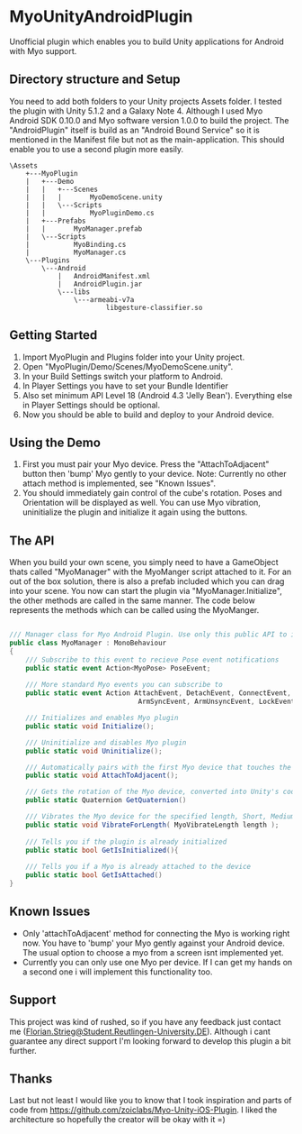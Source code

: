 # MyoUnityAndroidPlugin
Unofficial plugin which enables you to build Unity applications for Android with Myo support.
## Directory structure and Setup
You need to add both folders to your Unity projects Assets folder.
I tested the plugin with Unity 5.1.2 and a Galaxy Note 4. Although I used Myo Android SDK 0.10.0 and Myo software version 1.0.0 to build the project. The "AndroidPlugin" itself is build as an "Android Bound Service" so it is mentioned in the Manifest file but not as the main-application. This should enable you to use a second plugin more easily.

```
\Assets
    +---MyoPlugin
    |   +---Demo
    |   |   +---Scenes
    |   |   |       MyoDemoScene.unity
    |   |   \---Scripts
    |   |           MyoPluginDemo.cs
    |   +---Prefabs
    |   |       MyoManager.prefab
    |   \---Scripts
    |           MyoBinding.cs
    |           MyoManager.cs
    \---Plugins
        \---Android
            |   AndroidManifest.xml
            |   AndroidPlugin.jar
            \---libs
                \---armeabi-v7a
                        libgesture-classifier.so
```

## Getting Started

1. Import MyoPlugin and Plugins folder into your Unity project.
2. Open "MyoPlugin/Demo/Scenes/MyoDemoScene.unity".
3. In your Build Settings switch your platform to Android.
4. In Player Settings you have to set your Bundle Identifier
5. Also set minimum API Level 18 (Android 4.3 'Jelly Bean'). Everything else in Player Settings should be optional.
6. Now you should be able to build and deploy to your Android device.

## Using the Demo

1. First you must pair your Myo device. Press the "AttachToAdjacent" button then 'bump' Myo gently to your device. Note: Currently no other attach method is implemented, see "Known Issues".
2. You should immediately gain control of the cube's rotation. Poses and Orientation will be displayed as well. You can use Myo vibration, uninitialize the plugin and initialize it again using the buttons.

## The API

When you build your own scene, you simply need to have a GameObject thats called "MyoManager" with the MyoManger script attached to it. For an out of the box solution, there is also a prefab included which you can drag into your scene. You now can start the plugin via "MyoManager.Initialize", the other methods are called in the same manner. The code below represents the methods which can be called using the MyoManger.

```C#

/// Manager class for Myo Android Plugin. Use only this public API to interface with Myo inside of Unity. 
public class MyoManager : MonoBehaviour 
{
    /// Subscribe to this event to recieve Pose event notifications
    public static event Action<MyoPose> PoseEvent;
    
    /// More standard Myo events you can subscribe to
    public static event Action AttachEvent, DetachEvent, ConnectEvent, DisconnectEvent,
								ArmSyncEvent, ArmUnsyncEvent, LockEvent, UnlockEvent;

    /// Initializes and enables Myo plugin
    public static void Initialize();

    /// Uninitialize and disables Myo plugin
    public static void Uninitialize();

    /// Automatically pairs with the first Myo device that touches the iOS device. 
    public static void AttachToAdjacent();

    /// Gets the rotation of the Myo device, converted into Unity's coordinate system (See MyoToUnity).
    public static Quaternion GetQuaternion()

    /// Vibrates the Myo device for the specified length, Short, Medium, or Long.
    public static void VibrateForLength( MyoVibrateLength length );
    
    /// Tells you if the plugin is already initialized
    public static bool GetIsInitialized(){
    
    /// Tells you if a Myo is already attached to the device
  	public static bool GetIsAttached()
}

```

## Known Issues

- Only 'attachToAdjacent' method for connecting the Myo is working right now. You have to 'bump' your Myo gently against your Android device. The usual option to choose a myo from a screen isnt implemented yet.
- Currently you can only use one Myo per device. If I can get my hands on a second one i will implement this functionality too.

## Support

This project was kind of rushed, so if you have any feedback just contact me (Florian.Strieg@Student.Reutlingen-University.DE). Although i cant guarantee any direct support I'm looking forward to develop this plugin a bit further.

## Thanks

Last but not least I would like you to know that I took inspiration and parts of code from  https://github.com/zoiclabs/Myo-Unity-iOS-Plugin. I liked the architecture so hopefully the creator will be okay with it =)
